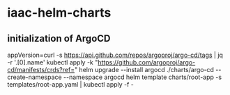 # iaac-helm-charts

## initialization of ArgoCD

appVersion=curl -s https://api.github.com/repos/argoproj/argo-cd/tags | jq -r '.[0].name'
kubectl apply -k "https://github.com/argoproj/argo-cd/manifests/crds?ref=<appVersion>"
helm upgrade --install argocd ./charts/argo-cd --create-namespace --namespace argocd
helm template charts/root-app -s templates/root-app.yaml | kubectl apply -f -
